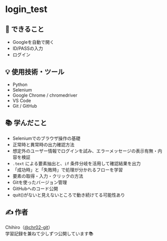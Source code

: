 # login_test

## 🚀 できること
- Googleを自動で開く
- ID/PASSの入力
- ログイン

## 💡 使用技術・ツール
- Python
- Selenium
- Google Chrome / chromedriver
- VS Code
- Git / GitHub

## 📚 学んだこと
- Seleniumでのブラウザ操作の基礎
- 正常時と異常時の出力確認方法
 - 想定外のユーザー情報でログインを試み、エラーメッセージの表示有無・内容を検証
 - `.text` による要素抽出と、`if` 条件分岐を活用して確認結果を出力
 - 「成功時」と「失敗時」で処理が分かれるフローを学習
- 要素の取得・入力・クリックの方法
- Gitを使ったバージョン管理
- GitHubへのコード公開
- quit()がないと見えないところで動き続けてる可能性あり



## ✍️ 作者
Chihiro（[@chr02-git](https://github.com/chr02-git)）  
学習記録を兼ねて少しずつ公開しています📚